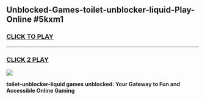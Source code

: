 
## Unblocked-Games-toilet-unblocker-liquid-Play-Online #5kxm1
<h3>
<a href="https://news.freeplayer.one?title=toilet-unblocker-liquid&ref=3">CLICK TO PLAY</a></h3>
<hr>

<h3>
<a href="https://news.freeplayer.one?title=toilet-unblocker-liquid&ref=3">CLICK 2 PLAY</a>
  
</h3>

<a href="https://news.freeplayer.one?title=toilet-unblocker-liquid&ref=3"><img src="https://clearcache.store/games.png"></a>


**toilet-unblocker-liquid games unblocked: Your Gateway to Fun and Accessible Online Gaming**
